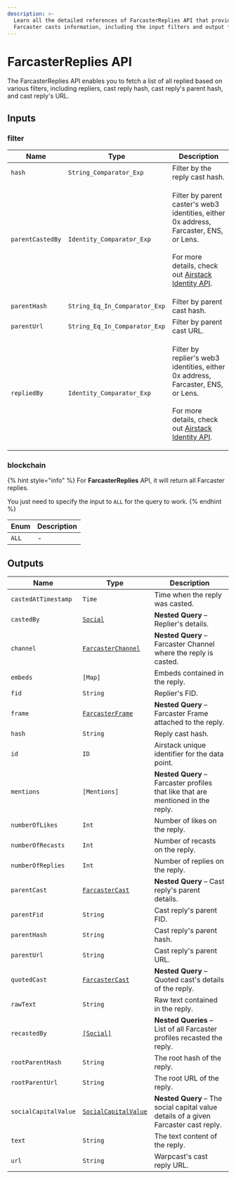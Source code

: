 ```yaml
---
description: >-
  Learn all the detailed references of FarcasterReplies API that provide
  Farcaster casts information, including the input filters and output fields.
---
```


# FarcasterReplies API

The FarcasterReplies API enables you to fetch a list of all replied based on various filters, including repliers, cast reply hash, cast reply's parent hash, and cast reply's URL.

## Inputs

### filter

| Name             | Type                          | Description                                                                                                                                                                                    |
| ---------------- | ----------------------------- | ---------------------------------------------------------------------------------------------------------------------------------------------------------------------------------------------- |
| `hash`           | `String_Comparator_Exp`       | Filter by the reply cast hash.                                                                                                                                                                 |
| `parentCastedBy` | `Identity_Comparator_Exp`     | <p>Filter by parent caster's web3 identities, either 0x address, Farcaster, ENS, or Lens.<br><br>For more details, check out <a href="airstack-identity-api.md">Airstack Identity API</a>.</p> |
| `parentHash`     | `String_Eq_In_Comparator_Exp` | Filter by parent cast hash.                                                                                                                                                                    |
| `parentUrl`      | `String_Eq_In_Comparator_Exp` | Filter by parent cast URL.                                                                                                                                                                     |
| `repliedBy`      | `Identity_Comparator_Exp`     | <p>Filter by replier's web3 identities, either 0x address, Farcaster, ENS, or Lens.<br><br>For more details, check out <a href="airstack-identity-api.md">Airstack Identity API</a>.</p>       |

### blockchain

{% hint style="info" %}
For **FarcasterReplies** API, it will return all Farcaster replies.

You just need to specify the input to `ALL` for the query to work.
{% endhint %}

| Enum  | Description |
| ----- | ----------- |
| `ALL` | -           |

## Outputs

| Name                 | Type                                                     | Description                                                                          |
| -------------------- | -------------------------------------------------------- | ------------------------------------------------------------------------------------ |
| `castedAtTimestamp`  | `Time`                                                   | Time when the reply was casted.                                                      |
| `castedBy`           | [`Social`](socials-api.md)                               | **Nested Query** – Replier's details.                                                |
| `channel`            | [`FarcasterChannel`](farcasterchannels-api.md)           | **Nested Query** – Farcaster Channel where the reply is casted.                      |
| `embeds`             | `[Map]`                                                  | Embeds contained in the reply.                                                       |
| `fid`                | `String`                                                 | Replier's FID.                                                                       |
| `frame`              | [`FarcasterFrame`](../objects/farcasterframe.md)         | **Nested Query** – Farcaster Frame attached to the reply.                            |
| `hash`               | `String`                                                 | Reply cast hash.                                                                     |
| `id`                 | `ID`                                                     | Airstack unique identifier for the data point.                                       |
| `mentions`           | `[Mentions]`                                             | **Nested Query** – Farcaster profiles that like that are mentioned in the reply.     |
| `numberOfLikes`      | `Int`                                                    | Number of likes on the reply.                                                        |
| `numberOfRecasts`    | `Int`                                                    | Number of recasts on the reply.                                                      |
| `numberOfReplies`    | `Int`                                                    | Number of replies on the reply.                                                      |
| `parentCast`         | [`FarcasterCast`](farcastercasts-api.md)                 | **Nested Query** – Cast reply's parent details.                                      |
| `parentFid`          | `String`                                                 | Cast reply's parent FID.                                                             |
| `parentHash`         | `String`                                                 | Cast reply's parent hash.                                                            |
| `parentUrl`          | `String`                                                 | Cast reply's parent URL.                                                             |
| `quotedCast`         | [`FarcasterCast`](farcastercasts-api.md)                 | **Nested Query** – Quoted cast's details of the reply.                               |
| `rawText`            | `String`                                                 | Raw text contained in the reply.                                                     |
| `recastedBy`         | [`[Social]`](socials-api.md)                             | **Nested Queries** – List of all Farcaster profiles recasted the reply.              |
| `rootParentHash`     | `String`                                                 | The root hash of the reply.                                                          |
| `rootParentUrl`      | `String`                                                 | The root URL of the reply.                                                           |
| `socialCapitalValue` | [`SocialCapitalValue`](../objects/socialcapitalvalue.md) | **Nested Query** – The social capital value details of a given Farcaster cast reply. |
| `text`               | `String`                                                 | The text content of the reply.                                                       |
| `url`                | `String`                                                 | Warpcast's cast reply URL.                                                           |
